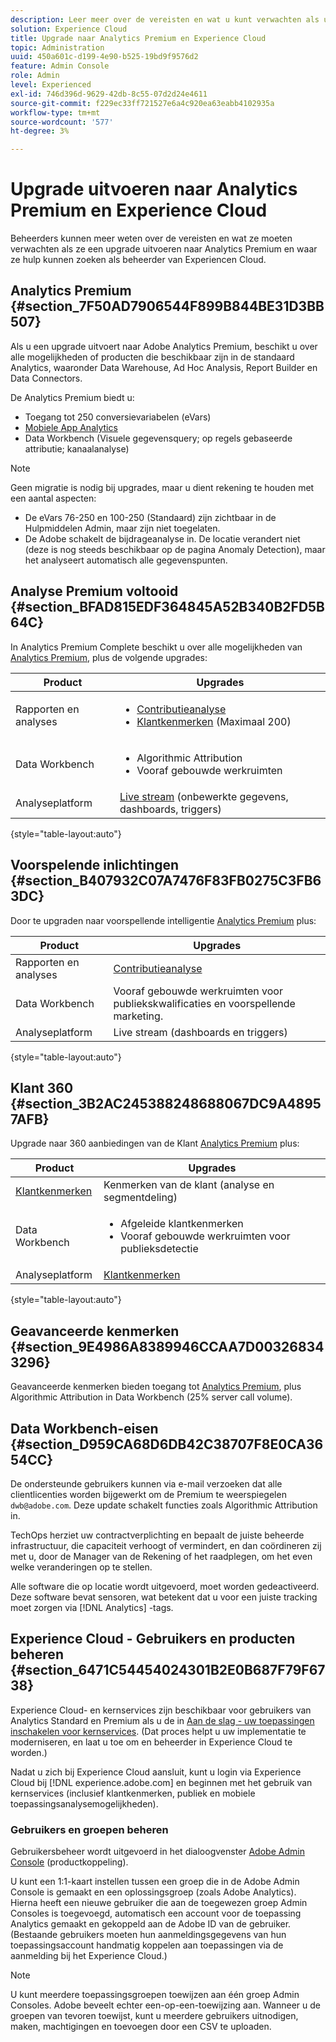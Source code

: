 ```yaml
---
description: Leer meer over de vereisten en wat u kunt verwachten als u een upgrade uitvoert naar de Analytics Premium.
solution: Experience Cloud
title: Upgrade naar Analytics Premium en Experience Cloud
topic: Administration
uuid: 450a601c-d199-4e90-b525-19bd9f9576d2
feature: Admin Console
role: Admin
level: Experienced
exl-id: 746d396d-9629-42db-8c55-07d2d24e4611
source-git-commit: f229ec33ff721527e6a4c920ea63eabb4102935a
workflow-type: tm+mt
source-wordcount: '577'
ht-degree: 3%

---
```


# Upgrade uitvoeren naar Analytics Premium en Experience Cloud

Beheerders kunnen meer weten over de vereisten en wat ze moeten verwachten als ze een upgrade uitvoeren naar Analytics Premium en waar ze hulp kunnen zoeken als beheerder van Experiencen Cloud.

## Analytics Premium {#section_7F50AD7906544F899B844BE31D3BB507}

Als u een upgrade uitvoert naar Adobe Analytics Premium, beschikt u over alle mogelijkheden of producten die beschikbaar zijn in de standaard Analytics, waaronder Data Warehouse, Ad Hoc Analysis, Report Builder en Data Connectors.

De Analytics Premium biedt u:

* Toegang tot 250 conversievariabelen (eVars)
* [Mobiele App Analytics](https://experienceleague.adobe.com/docs/mobile-services/using/home.html?lang=en)
* Data Workbench (Visuele gegevensquery; op regels gebaseerde attributie; kanaalanalyse)

>[!NOTE]
>
>Geen migratie is nodig bij upgrades, maar u dient rekening te houden met een aantal aspecten:
>
>* De eVars 76-250 en 100-250 (Standaard) zijn zichtbaar in de Hulpmiddelen Admin, maar zijn niet toegelaten.
>* De Adobe schakelt de bijdrageanalyse in. De locatie verandert niet (deze is nog steeds beschikbaar op de pagina Anomaly Detection), maar het analyseert automatisch alle gegevenspunten.

## Analyse Premium voltooid {#section_BFAD815EDF364845A52B340B2FD5B64C}

In Analytics Premium Complete beschikt u over alle mogelijkheden van [Analytics Premium](upgrade-to-analytics-premium.md#section_7F50AD7906544F899B844BE31D3BB507), plus de volgende upgrades:

| Product | Upgrades |
|--- |--- |
| Rapporten en analyses | <ul><li>[Contributieanalyse](https://experienceleague.adobe.com/docs/analytics/analyze/analysis-workspace/virtual-analyst/contribution-analysis/ca-tokens.html?lang=en)</li><li>[Klantkenmerken](attributes.md#concept_ACFEE7C8B8E94875BA0825CDF4913AF1) (Maximaal 200)</li></ul> |
| Data Workbench | <ul><li>Algorithmic Attribution</li><li>Vooraf gebouwde werkruimten</li></ul> |
| Analyseplatform | [Live stream](https://github.com/AdobeDocs/analytics-1.4-apis/blob/master/docs/live-stream-api/index.md) (onbewerkte gegevens, dashboards, triggers) |

{style="table-layout:auto"}

## Voorspelende inlichtingen {#section_B407932C07A7476F83FB0275C3FB63DC}

Door te upgraden naar voorspellende intelligentie [Analytics Premium](upgrade-to-analytics-premium.md#section_7F50AD7906544F899B844BE31D3BB507) plus:

| Product | Upgrades |
|---|---|
| Rapporten en analyses | [Contributieanalyse](https://experienceleague.adobe.com/docs/analytics/analyze/analysis-workspace/virtual-analyst/contribution-analysis/ca-tokens.html?lang=en) |
| Data Workbench | Vooraf gebouwde werkruimten voor publiekskwalificaties en voorspellende marketing. |
| Analyseplatform | Live stream (dashboards en triggers) |

{style="table-layout:auto"}

## Klant 360 {#section_3B2AC245388248688067DC9A48957AFB}

Upgrade naar 360 aanbiedingen van de Klant [Analytics Premium](upgrade-to-analytics-premium.md#section_7F50AD7906544F899B844BE31D3BB507) plus:

| Product | Upgrades |
|--- |--- |
| [Klantkenmerken](attributes.md) | Kenmerken van de klant (analyse en segmentdeling) |
| Data Workbench | <ul><li>Afgeleide klantkenmerken</li><li>Vooraf gebouwde werkruimten voor publieksdetectie</li></ul> |
| Analyseplatform | [Klantkenmerken](attributes.md) |

{style="table-layout:auto"}

## Geavanceerde kenmerken {#section_9E4986A8389946CCAA7D003268343296}

Geavanceerde kenmerken bieden toegang tot [Analytics Premium](upgrade-to-analytics-premium.md#section_7F50AD7906544F899B844BE31D3BB507), plus Algorithmic Attribution in Data Workbench (25% server call volume).

## Data Workbench-eisen {#section_D959CA68D6DB42C38707F8E0CA3654CC}

De ondersteunde gebruikers kunnen via e-mail verzoeken dat alle clientlicenties worden bijgewerkt om de Premium te weerspiegelen `dwb@adobe.com`. Deze update schakelt functies zoals Algorithmic Attribution in.

TechOps herziet uw contractverplichting en bepaalt de juiste beheerde infrastructuur, die capaciteit verhoogt of vermindert, en dan coördineren zij met u, door de Manager van de Rekening of het raadplegen, om het even welke veranderingen op te stellen.

Alle software die op locatie wordt uitgevoerd, moet worden gedeactiveerd. Deze software bevat sensoren, wat betekent dat u voor een juiste tracking moet zorgen via [!DNL Analytics] -tags.

## Experience Cloud - Gebruikers en producten beheren {#section_6471C54454024301B2E0B687F79F6738}

Experience Cloud- en kernservices zijn beschikbaar voor gebruikers van Analytics Standard en Premium als u de in [Aan de slag - uw toepassingen inschakelen voor kernservices](core-services.md#concept_07ED1D5C64234E77976E6D572E78FB9C). (Dat proces helpt u uw implementatie te moderniseren, en laat u toe om en beheerder in Experience Cloud te worden.)

Nadat u zich bij Experience Cloud aansluit, kunt u login via Experience Cloud bij [!DNL experience.adobe.com] en beginnen met het gebruik van kernservices (inclusief klantkenmerken, publiek en mobiele toepassingsanalysemogelijkheden).

### Gebruikers en groepen beheren

Gebruikersbeheer wordt uitgevoerd in het dialoogvenster [Adobe Admin Console](https://helpx.adobe.com/nl/enterprise/using/admin-console.html) (productkoppeling).

U kunt een 1:1-kaart instellen tussen een groep die in de Adobe Admin Console is gemaakt en een oplossingsgroep (zoals Adobe Analytics). Hierna heeft een nieuwe gebruiker die aan de toegewezen groep Admin Consoles is toegevoegd, automatisch een account voor de toepassing Analytics gemaakt en gekoppeld aan de Adobe ID van de gebruiker. (Bestaande gebruikers moeten hun aanmeldingsgegevens van hun toepassingsaccount handmatig koppelen aan toepassingen via de aanmelding bij het Experience Cloud.)

>[!NOTE]
>
>U kunt meerdere toepassingsgroepen toewijzen aan één groep Admin Consoles. Adobe beveelt echter een-op-een-toewijzing aan. Wanneer u de groepen van tevoren toewijst, kunt u meerdere gebruikers uitnodigen, maken, machtigingen en toevoegen door een CSV te uploaden.
